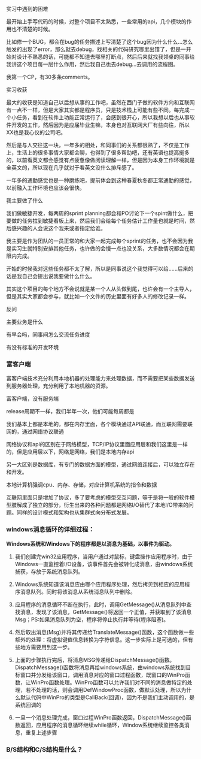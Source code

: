 实习中遇到的困难

最开始上手写代码的时候，对整个项目不太熟悉，一些常用的api，几个模块的作用也不清楚的时候。

比如修一个BUG，都会在bug的任务描述上写清楚了这个bug因为什么什么...怎么触发的出现了error，那么就去debug，找相关的代码研究哪里出错了，但是一开始对设计不熟悉的话，可能都不知道去哪里打断点，然后后来就找我领桌的同事给我讲这个项目每一层什么作用，然后我自己也去debug...去调用的流程图。

我第一个CP，有30多条comments。



实习收获

最大的收获是知道自己以后想从事的工作吧，虽然在西门子做的软件方向和互联网有一点不一样，但是大家其实都是程序员，只是技术栈上可能有些不同。每完成一个小任务，看到在软件上功能正常运行了，会感到很开心，所以我想以后也从事软件开发的工作，然后因为是应届毕业生嘛，本身也对互联网大厂有些向往，所以XX也是我心仪的公司吧。

然后是与人交往这一块，一年多的相处，和同事们的关系都很熟了，不仅是工作上，生活上的很多事情大家都会聊，也得到了很多帮助吧，还有英语也提高挺多的，以前看英文都会感觉有点疲惫像做阅读理解一样，但是因为本身工作环境就是全英文的，所以现在几乎就对于看英文没什么排斥感了。

一年多的通勤感觉也是一种磨练吧，提前体会到这种春夏秋冬都正常通勤的感觉，以前融入工作环境也应该会很快。



我主要做了什么

我们做敏捷开发，每两周的sprint planning都会和PO讨论下一个spint做什么，把要做的任务拉到敏捷看板上来，然后我们会给每个任务估计工作量也就是时间，然后感兴趣的人会说这个我来或者指定给谁。

我主要是作为团队的一员正常的和大家一起完成每个sprint的任务，也不会因为我是实习生就特别安排其他任务，也许做的会慢一点也没关系，大多数情况都会在期限内完成。

开始的时候我对这些任务都不太了解，所以是同事说这个我觉得可以给......后来的话是我自己会提出说我要做什么什么。

其实这个项目的每个地方不会说就是某一个人从头做到尾，也许会有一个主导人，但是其实大家都会参与，就比如一个文件的历史里面有好多人的修改记录一样。



反问

主要业务是什么

有早会吗，同事间怎么交流任务进度

有没有标准的开发环境



### 富客户端

富客户端技术充分利用本地机器的处理能力来处理数据，而不需要把某些数据发送到服务器处理，充分利用了本地机器的资源。



富客户端，没有服务端

release周期不一样，我们半年一次，他们可能每周都是

我们基本上都是本地的，都在内存里面，各个模块通过API联通，而互联网需要联网的，通过网络协议联通

网络协议和api的区别在于网络模型，TCP/IP协议里面应用层和我们这里是一样的，但是应用层以下，网络是网络，我们是本地内存api

另一大区别是数据库，有专门的数据方面的模型，通过网络连接后，可以独立存在和开发。

本地计算机强调cpu、内存、存储，对应计算机系统的指令和数据

互联网里面只是增加了协议，多了要考虑的模型交互问题，等于是将一般的软件模型肢解成了独立的部分，衍生出来的各种问题都是网络I/O替代了本地I/O带来的问题。同样的设计模式和架构也从集群式向分布式发展。



### windows消息循环的详细过程：

**Windows系统和Windows下的程序都是以消息为基础，以事件为驱动。**

1. 我们创建完win32应用程序，当用户通过对鼠标，键盘操作应用程序时，由于Windows一直监控着I/O设备，该事件首先会被转化成消息，由windows系统捕获，存放于系统消息队列。

2. Windows系统知道该消息应由哪个应用程序处理，然后拷贝到相应的应用程序消息队列。同时将该消息从系统消息队列中删除。

3. 应用程序的消息循环不断在执行，此时，调用GetMessage()从消息队列中查找消息，发现了该消息，GetMessage()将返回一个正值，并获取到了该消息Msg；PS:如果消息队列为空，程序将停止执行并等待(程序阻塞)。

4. 然后取出消息(Msg)并将其传递给TranslateMessage()函数，这个函数做一些额外的处理：将虚拟键值信息转换为字符信息。这一步实际上是可选的，但有些地方需要用到这一步。
5. 上面的步骤执行完后，将消息MSG传递给DispatchMessage()函数。DispatchMessage()函数将消息再给windows系统，由windows系统找到目标窗口并分发给该窗口，调用消息对应的窗口过程函数，既窗口的WinPro函数，让WinPro函数处理。WinPro函数可以允许我们对不同的消息做特定的处理，若不处理的话，则会调用DefWindowProc函数，做默认处理，所以为什么默认代码中WinPro的类型是CallBack(回调)，因为不是我们主动调用的，是系统回调的
6. 一旦一个消息处理完成，窗口过程WinPro函数返回，DispatchMessage()函数返回，应用程序的消息循环继续while循环，Window系统继续监控各类消息，重复上述步骤



### B/S结构和C/S结构是什么？




